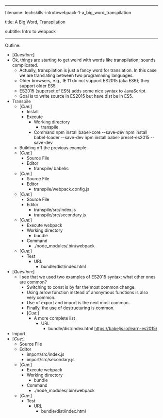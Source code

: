 ----------------------------------

filename: techskills-introtowebpack-1-a_big_word_transpilation

title: A Big Word, Transpilation

subtitle: Intro to webpack

----------------------------------

Outline:

  - [_Question_:]
  - Ok, things are starting to get weird with words like transpilation; sounds complicated.
    - Actually, transpilation is just a fancy word for translation.  In this case we are translating between two programming languages.
    - Older browsers, e.g., IE 11 do not support ES2015 (aka ES6); they support older ES5.
    - ES2015 (superset of ES5) adds some nice syntax to JavaScript.
    - Goal is to write source in ES2015 but have dist be in ES5.
  - Transpile
    - [_Cue_:]
      - Install
      - Execute
        - Working directory
          - transpile
        - Command
          npm install babel-core --save-dev
          npm install babel-loader --save-dev
          npm install babel-preset-es2015 --save-dev
    - Building off the previous example.
    - [_Cue_:]
      - Source File
      - Editor
        - transpile/.babelrc
    - [_Cue_:]
      - Source File
      - Editor
        - transpile/webpack.config.js
    - [_Cue_:]
      - Source File
      - Editor
        - transpile/src/index.js
        - transpile/src/secondary.js
    - [_Cue_:]
       - Execute webpack
        - Working directory
          - bundle
        - Command
          - ./node_modules/.bin/webpack
    - [_Cue_:]
      - Test
        - URL
          - bundle/dist/index.html
  - [_Question_:]
    - I see that we used two examples of ES2015 syntax; what other ones are common?
      - Switching to const is by far the most common change.
      - Using arrow function instead of anonymous functions is also very common.
      - Use of export and import is the next most common.
      - Finally, the use of destructuring is common.
      - [_Cue_:]
        - A more complete list
          - URL
            - bundle/dist/index.html
              https://babeljs.io/learn-es2015/
  - Import
  - [_Cue_:]
    - Source File
    - Editor
      - import/src/index.js
      - import/src/secondary.js
    - [_Cue_:]
       - Execute webpack
        - Working directory
          - bundle
        - Command
          - ./node_modules/.bin/webpack
    - [_Cue_:]
      - Test
        - URL
          - bundle/dist/index.html
